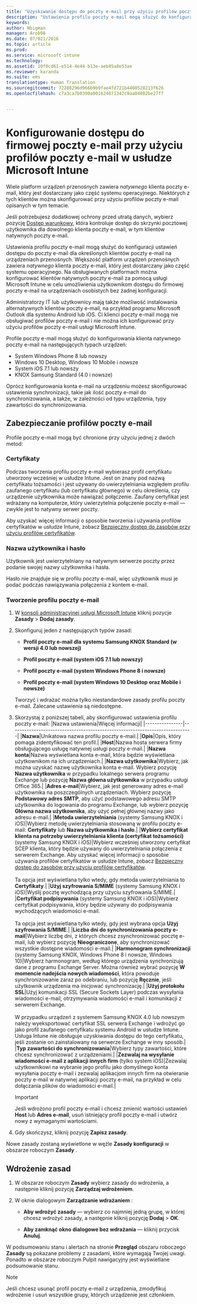 ```yaml
---
title: "Uzyskiwanie dostępu do poczty e-mail przy użyciu profilów poczty e-mail | Microsoft Intune"
description: "Ustawienia profilu poczty e-mail mogą służyć do konfiguracji ustawień dostępu do poczty e-mail dla określonych klientów poczty e-mail na urządzeniach przenośnych."
keywords: 
author: Nbigman
manager: Arob98
ms.date: 07/021/2016
ms.topic: article
ms.prod: 
ms.service: microsoft-intune
ms.technology: 
ms.assetid: 10f0cd61-e514-4e44-b13e-aeb85a8e53ae
ms.reviewer: karanda
ms.suite: ems
translationtype: Human Translation
ms.sourcegitcommit: 72288296d966b9b9fae4fd721b4460528213f626
ms.openlocfilehash: c7a3ca7b0390a001624871342c9aa04802be27ff


---
```


# Konfigurowanie dostępu do firmowej poczty e-mail przy użyciu profilów poczty e-mail w usłudze Microsoft Intune
Wiele platform urządzeń przenośnych zawiera *natywnego* klienta poczty e-mail, który jest dostarczany jako część systemu operacyjnego.  Niektórych z tych klientów można skonfigurować przy użyciu profilów poczty e-mail opisanych w tym temacie.

Jeśli potrzebujesz dodatkowej ochrony przed utratą danych, wybierz pozycję [Dostęp warunkowy](restrict-access-to-email-and-o365-services-with-microsoft-intune.md), która kontroluje dostęp do skrzynki pocztowej użytkownika dla dowolnego klienta poczty e-mail, w tym klientów natywnych poczty e-mail.

Ustawienia profilu poczty e-mail mogą służyć do konfiguracji ustawień dostępu do poczty e-mail dla określonych klientów poczty e-mail na urządzeniach przenośnych. Większość platform urządzeń przenośnych zawiera *natywnego* klienta poczty e-mail, który jest dostarczany jako część systemu operacyjnego.  Na obsługiwanych platformach można konfigurować klientów natywnych poczty e-mail za pomocą usługi Microsoft Intune w celu umożliwienia użytkownikom dostępu do firmowej poczty e-mail na urządzeniach osobistych bez żadnej konfiguracji.  

Administratorzy IT lub użytkownicy mają także możliwość instalowania alternatywnych klientów poczty e-mail, na przykład programu Microsoft Outlook dla systemu Android lub iOS.  Ci klienci poczty e-mail mogą nie obsługiwać profilów poczty e-mail i nie można ich konfigurować przy użyciu profilów poczty e-mail usługi Microsoft Intune.  

Profile poczty e-mail mogą służyć do konfigurowania klienta natywnego poczty e-mail na następujących typach urządzeń:
-   System Windows Phone 8 lub nowszy
-   Windows 10 Desktop, Windows 10 Mobile i nowsze
-   System iOS 7.1 lub nowszy
-   KNOX Samsung Standard (4.0 i nowsze)


Oprócz konfigurowania konta e-mail na urządzeniu możesz skonfigurować ustawienia synchronizacji, takie jak ilość poczty e-mail do synchronizowania, a także, w zależności od typu urządzenia, typy zawartości do synchronizowania.

## Zabezpieczanie profilów poczty e-mail
Profile poczty e-mail mogą być chronione przy użyciu jednej z dwóch metod:

### Certyfikaty
Podczas tworzenia profilu poczty e-mail wybierasz profil certyfikatu utworzony wcześniej w usłudze Intune. Jest on znany pod nazwą certyfikatu tożsamości i jest używany do uwierzytelniania względem profilu zaufanego certyfikatu (lub certyfikatu głównego) w celu określenia, czy urządzenie użytkownika może nawiązać połączenie. Zaufany certyfikat jest wdrażany na komputerze, który uwierzytelnia połączenie poczty e-mail — zwykle jest to natywny serwer poczty.

Aby uzyskać więcej informacji o sposobie tworzenia i używania profilów certyfikatów w usłudze Intune, zobacz [Bezpieczny dostęp do zasobów przy użyciu profilów certyfikatów](secure-resource-access-with-certificate-profiles.md).

### Nazwa użytkownika i hasło
Użytkownik jest uwierzytelniany na natywnym serwerze poczty przez podanie swojej nazwy użytkownika i hasła.

Hasło nie znajduje się w profilu poczty e-mail, więc użytkownik musi je podać podczas nawiązywania połączenia z kontem e-mail.

### Tworzenie profilu poczty e-mail

1.  W [konsoli administracyjnej usługi Microsoft Intune](https://manage.microsoft.com) kliknij pozycje **Zasady** &gt; **Dodaj zasady**.

2.  Skonfiguruj jeden z następujących typów zasad:

    -   **Profil poczty e-mail dla systemu Samsung KNOX Standard (w wersji 4.0 lub nowszej)**

    -   **Profil poczty e-mail (system iOS 7.1 lub nowszy)**

    -   **Profil poczty e-mail (system Windows Phone 8 i nowsze)**

    -   **Profil poczty e-mail (system Windows 10 Desktop oraz Mobile i nowsze)**

    Tworzyć i wdrażać można tylko niestandardowe zasady profilu poczty e-mail. Zalecane ustawienia są niedostępne.

3.  Skorzystaj z poniższej tabeli, aby skonfigurować ustawienia profilu poczty e-mail:
    |Nazwa ustawienia|Więcej informacji|
    |----------------|-----------------------------------------------------------------------------|
    |**Nazwa**|Unikatowa nazwa profilu poczty e-mail.|
    |**Opis**|Opis, który pomaga zidentyfikować ten profil.|
    |**Host**|Nazwa hosta serwera firmy obsługującego usługę natywnej usługi poczty e-mail.|
    |**Nazwa konta**|Nazwa wyświetlana konta e-mail, która będzie wyświetlana użytkownikom na ich urządzeniach.|
    |**Nazwa użytkownika**|Wybierz, jak można uzyskać nazwę użytkownika konta e-mail. Wybierz pozycję **Nazwa użytkownika** w przypadku lokalnego serwera programu Exchange lub pozycję **Nazwa główna użytkownika** w przypadku usługi Office 365.|
    |**Adres e-mail**|Wybierz, jak jest generowany adres e-mail użytkownika na poszczególnych urządzeniach. Wybierz pozycję **Podstawowy adres SMTP**, aby użyć podstawowego adresu SMTP użytkownika do logowania do programu Exchange, lub wybierz pozycję **Główna nazwa użytkownika**, aby użyć pełnej głównej nazwy jako adresu e-mail.|
    |**Metoda uwierzytelniania** (systemy Samsung KNOX i iOS)|Wybierz metodę uwierzytelniania stosowaną w profilu poczty e-mail: **Certyfikaty** lub **Nazwa użytkownika i hasło**.|
    |**Wybierz certyfikat klienta na potrzeby uwierzytelniania klienta (certyfikat tożsamości)** (systemy Samsung KNOX i iOS)|Wybierz wcześniej utworzony certyfikat SCEP klienta, który będzie używany do uwierzytelniania połączenia z serwerem Exchange. Aby uzyskać więcej informacji o sposobie używania profilów certyfikatów w usłudze Intune, zobacz [Bezpieczny dostęp do zasobów przy użyciu profilów certyfikatów](secure-resource-access-with-certificate-profiles.md).<br /><br />Ta opcja jest wyświetlana tylko wtedy, gdy metoda uwierzytelniania to **Certyfikaty**.|
    |**Użyj szyfrowania S/MIME** (systemy Samsung KNOX i iOS)|Wyślij pocztę wychodzącą przy użyciu szyfrowania S/MIME.|
    |**Certyfikat podpisywania** (systemy Samsung KNOX i iOS)|Wybierz certyfikat podpisywania, który będzie używany do podpisywania wychodzących wiadomości e-mail.<br /><br />Ta opcja jest wyświetlana tylko wtedy, gdy jest wybrana opcja **Użyj szyfrowania S/MIME**.|
    |**Liczba dni do synchronizowania poczty e-mail**|Wybierz liczbę dni, z których chcesz zsynchronizować pocztę e-mail, lub wybierz pozycję **Nieograniczone**, aby synchronizować wszystkie dostępne wiadomości e-mail.|
    |**Harmonogram synchronizacji** (systemy Samsung KNOX, Windows Phone 8 i nowsze, Windows 10)|Wybierz harmonogram, według którego urządzenia synchronizują dane z programu Exchange Server. Można również wybrać pozycję **W momencie nadejścia nowych wiadomości**, która powoduje synchronizowanie zaraz po odebraniu, lub pozycję **Ręcznie**, jeśli użytkownik urządzenia ma inicjować synchronizację.|
    |**Użyj protokołu SSL**|Użyj komunikacji SSL (Secure Sockets Layer) podczas wysyłania wiadomości e-mail, otrzymywania wiadomości e-mail i komunikacji z serwerem Exchange.<br /><br />W przypadku urządzeń z systemem Samsung KNOX 4.0 lub nowszym należy wyeksportować certyfikat SSL serwera Exchange i wdrożyć go jako profil zaufanego certyfikatu systemu Android w usłudze Intune. Usługa Intune nie obsługuje uzyskiwania dostępu do tego certyfikatu, jeśli zostanie on zainstalowany na serwerze Exchange w inny sposób.|
    |**Typ zawartości do synchronizowania**|Wybierz typy zawartości, które chcesz synchronizować z urządzeniami.| 
    |**Zezwalaj na wysyłanie wiadomości e-mail z aplikacji innych firm** (tylko system iOS)|Zezwalaj użytkownikowi na wybranie jego profilu jako domyślnego konta wysyłania poczty e-mail i zezwalaj aplikacjom innych firm na otwieranie poczty e-mail w natywnej aplikacji poczty e-mail, na przykład w celu dołączania plików do wiadomości e-mail.|

    > [!IMPORTANT]
    > Jeśli wdrożono profil poczty e-mail i chcesz zmienić wartości ustawień **Host** lub **Adres e-mail**, usuń istniejący profil poczty e-mail i utwórz nowy z wymaganymi wartościami.

4.  Gdy skończysz, kliknij pozycję **Zapisz zasady**.

Nowe zasady zostaną wyświetlone w węźle **Zasady konfiguracji** w obszarze roboczym **Zasady** .

## Wdrożenie zasad

1.  W obszarze roboczym **Zasady** wybierz zasady do wdrożenia, a następnie kliknij pozycję **Zarządzaj wdrożeniem**.

2.  W oknie dialogowym **Zarządzanie wdrażaniem** :

    -   **Aby wdrożyć zasady** — wybierz co najmniej jedną grupę, w której chcesz wdrożyć zasady, a następnie kliknij pozycję **Dodaj** &gt; **OK**.

    -   **Aby zamknąć okno dialogowe bez wdrażania** — kliknij przycisk **Anuluj**.

W podsumowaniu stanu i alertach na stronie **Przegląd** obszaru roboczego **Zasady** są pokazane problemy z zasadami, które wymagają Twojej uwagi. Ponadto w obszarze roboczym Pulpit nawigacyjny jest wyświetlane podsumowanie stanu.

> [!NOTE]
> Jeśli chcesz usunąć profil poczty e-mail z urządzenia, zmodyfikuj wdrożenie i usuń wszystkie grupy, których urządzenie jest członkiem.





<!--HONumber=Jul16_HO3-->


